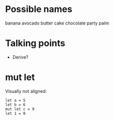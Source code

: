 # Possible names

banana
avocado
butter
cake
chocolate
party
palm

# Talking points

- Derive?

# mut let

Visually not aligned:
```
let a = 5
let b = 6
mut let c = 9
let 1 = 0
```
